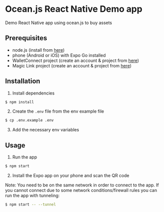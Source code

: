 # Ocean.js React Native Demo app

Demo React Native app using ocean.js to buy assets

## Prerequisites
- node.js (install from [here](https://nodejs.org/en/download/))
- phone (Android or iOS) with Expo Go installed
- WalletConnect project (create an account & project from [here](https://cloud.walletconnect.com/sign-up))
- Magic Link project (create an account & project from [here](https://dashboard.magic.link/signup))

## Installation

1. Install dependencies
```bash
$ npm install
```

2. Create the `.env` file from the env example file
```bash
$ cp .env.example .env
```

3. Add the necessary env variables

## Usage

1. Run the app
```bash
$ npm start
```

2. Install the Expo app on your phone and scan the QR code

Note: You need to be on the same network in order to connect to the app. If you cannot connect due to some network conditions/firewall rules you can run the app with tunneling:
```bash
$ npm start -- --tunnel
```
